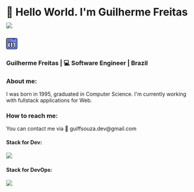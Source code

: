 <div align="left">
  <h1>👋 Hello World. I'm Guilherme Freitas <img src="https://media.giphy.com/media/hvRJCLFzcasrR4ia7z/giphy.gif" width="25px"> </h1>
</div>

<p align='left'>
   <a href="https://www.linkedin.com/in/guilherme-freitas-181335189/"><img height="30" src="https://raw.githubusercontent.com/8bithemant/8bithemant/master/linkedin.png?raw=true"></a>&nbsp;&nbsp;
 </p>
 
<div align="left">
  <h3>Guilherme Freitas | 💻 Software Engineer | Brazil </h3>
</div>

<div align="left">
  <h3> About me: </h3>
  <p> I was born in 1995, graduated in Computer Science. I'm currently working with fullstack applications for Web. </p>
</div>

 <h3> How to reach me: </h3>
  You can contact me via 📧 guiffsouza.dev@gmail.com

<div align="left">
 <h4> Stack for Dev: </h4>
  <a href="https://skillicons.dev">
    <img src="https://skillicons.dev/icons?i=ts,nodejs,python,cs," />
  </a>

  <h4> Stack for DevOps: </h4>
  <a href="https://skillicons.dev">
    <img src="https://skillicons.dev/icons?i=aws,googlecloud,linux,docker" />
  </a>
</div>
